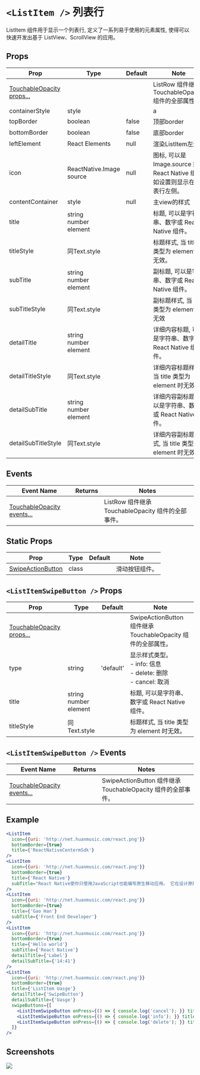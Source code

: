 <!--
 * @Description: In User Settings Edit
 * @Author: your name
 * @Date: 2019-09-29 10:21:54
 * @LastEditTime: 2019-09-29 11:35:10
 * @LastEditors: Please set LastEditors
 -->
# `<ListItem />` 列表行
ListItem 组件用于显示一个列表行, 定义了一系列易于使用的元素属性, 使得可以快速开发出基于 ListView、ScrollView 的应用。

## Props
| Prop | Type | Default | Note |
|---|---|---|---|
| [TouchableOpacity props...](https://facebook.github.io/react-native/docs/touchableopacity.html) |  |  | ListRow 组件继承 TouchableOpacity 组件的全部属性。
| containerStyle | style | | a
| topBorder | boolean | false | 顶部border
| bottomBorder | boolean | false | 底部border
| leftElement | React Elements | null | 渲染ListItem左边
| icon | ReactNative.Image source | null | 图标, 可以是 Image.source 或 React Native 组件, 如设置则显示在列表行左侧。
| contentContainer | style | null | 主view的样式
| title | string<br/>number<br/>element |  | 标题, 可以是字符串、数字或 React Native 组件。
| titleStyle | 同Text.style |  | 标题样式, 当 title 类型为 element 时无效。
| subTitle | string<br/>number<br/>element |  | 副标题, 可以是字符串、数字或 React Native 组件。
| subTitleStyle | 同Text.style |  | 副标题样式, 当 title 类型为 element 时无效
| detailTitle | string<br/>number<br/>element |  | 详细内容标题, 可以是字符串、数字或 React Native 组件。
| detailTitleStyle | 同Text.style |  | 详细内容标题样式, 当 title 类型为 element 时无效
| detailSubTitle | string<br/>number<br/>element |  | 详细内容副标题, 可以是字符串、数字或 React Native 组件。
| detailSubTitleStyle | 同Text.style |  | 详细内容副标题样式, 当 title 类型为 element 时无效

## Events
| Event Name | Returns | Notes |
|---|---|---|
| [TouchableOpacity events...](https://facebook.github.io/react-native/docs/touchableopacity.html) |  | ListRow 组件继承 TouchableOpacity 组件的全部事件。

## Static Props
| Prop | Type | Default | Note |
|---|---|---|---|
| [SwipeActionButton](#listrowswipeactionbutton--props) | class |  | 滑动按钮组件。

## `<ListItemSwipeButton />` Props
| Prop | Type | Default | Note |
|---|---|---|---|
| [TouchableOpacity props...](https://facebook.github.io/react-native/docs/touchableopacity.html) |  |  | SwipeActionButton 组件继承 TouchableOpacity 组件的全部属性。
| type | string | 'default' | 显示样式类型。<br/>- info: 信息<br/>- delete: 删除<br/>- cancel: 取消
| title | string<br/>number<br/>element |  | 标题, 可以是字符串、数字或 React Native 组件。
| titleStyle | 同Text.style |  | 标题样式, 当 title 类型为 element 时无效。

## `<ListItemSwipeButton />` Events
| Event Name | Returns | Notes |
|---|---|---|
| [TouchableOpacity events...](https://facebook.github.io/react-native/docs/touchableopacity.html) |  | SwipeActionButton 组件继承 TouchableOpacity 组件的全部事件。

<!--
## Methods
None.

## Static Methods
None.
-->

## Example

```jsx
<ListItem
  icon={{uri: 'http://net.huanmusic.com/react.png'}}
  bottomBorder={true}
  title={'ReactNativeCentermSdk'}
/>
<ListItem
  icon={{uri: 'http://net.huanmusic.com/react.png'}}
  bottomBorder={true}
  title={'React Native'}
  subTitle="React Native使你只使用JavaScript也能编写原生移动应用。 它在设计原理上和React一致，通过声明式的组件机制来搭建丰富多彩的用户界面。"
/>
<ListItem
  icon={{uri: 'http://net.huanmusic.com/react.png'}}
  bottomBorder={true}
  title={'Gao Han'}
  subTitle={'Front End Developer'}
/>
<ListItem
  icon={{uri: 'http://net.huanmusic.com/react.png'}}
  bottomBorder={true}
  title={'Hello world'}
  subTitle={'React Native'}
  detailTitle={'Label'}
  detailSubTitle={'14:41'}
/>
<ListItem
  icon={{uri: 'http://net.huanmusic.com/react.png'}}
  bottomBorder={true}
  title={'ListItem Uasge'}
  detailTitle={'SwipeButton'}
  detailSubTitle={'Uasge'}
  swipeButtons={[
    <ListItemSwipeButton onPress={() => { console.log('cancel'); }} title="cancel" type="cancel" key="cancel" />,
    <ListItemSwipeButton onPress={() => { console.log('info'); }} title="info" type="info" key="info" />,
    <ListItemSwipeButton onPress={() => { console.log('delete'); }} title="delete" type="delete" key="delete" />,
  ]}
/>
```

## Screenshots
![](../screenshots/)
